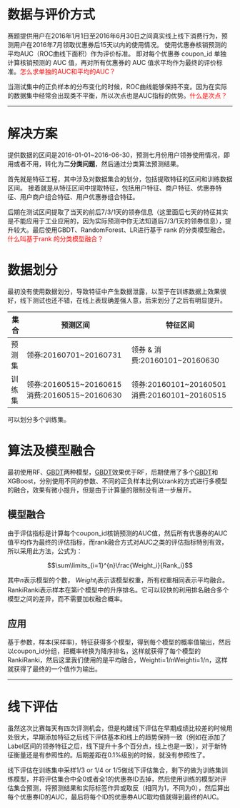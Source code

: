 # **数据与评价方式**

赛题提供用户在2016年1月1日至2016年6月30日之间真实线上线下消费行为，预测用户在2016年7月领取优惠券后15天以内的使用情况。 使用优惠券核销预测的平均AUC（ROC曲线下面积）作为评价标准。 即对每个优惠券 coupon_id 单独计算核销预测的 AUC 值，再对所有优惠券的 AUC 值求平均作为最终的评价标准。<span style="color:red;">怎么求单独的AUC和平均的AUC？</span>

当测试集中的正负样本的分布变化的时候，ROC曲线能够保持不变。因为在实际的数据集中经常会出现类不平衡，所以次点也是AUC指标的优势。<span style="color:red;">什么是次点？</span>

------

# **解决方案**

提供数据的区间是2016-01-01~2016-06-30，预测七月份用户领券使用情况，即用或者不用，转化为**二分类问题**，然后通过分类算法预测结果。

首先就是特征工程，其中涉及对数据集合的划分，包括提取特征的区间和训练数据区间。
接着就是从特征区间中提取特征，包括用户特征、商户特征、优惠券特征、用户商户组合特征、用户优惠券组合特征。

后期在测试区间提取了当天的前后7/3/1天的领券信息（这里面后七天的特征其实是不能应用于工业应用的，因为实际预测中你无法知道后7/3/1天的领券信息），提升较大。最后使用GBDT、RandomForest、LR进行基于 rank 的分类模型融合。<span style="color:red;">什么叫基于rank 的分类模型融合？</span>




# **数据划分**

最初没有使用数据划分，导致特征中产生数据泄露，以至于在训练数据上效果很好，线下测试也还不错，在线上表现确差强人意，后来划分了之后有明显提升。

| 集合   | 预测区间                                      | 特征区间                                      |
| ------ | --------------------------------------------- | --------------------------------------------- |
| 预测集 | 领券:20160701~20160731                        | 领券 & 消费:20160101~20160630                   |
| 训练集 | 领券:20160515~20160615 消费:20160515~20160630 | 领券:20160101~20160501 消费:20160101~20160515 |

可以划分多个训练集。






# **算法及模型融合**

最初使用RF、[GBDT](http://blog.csdn.net/shine19930820/article/details/65633436)两种模型，[GBDT](http://blog.csdn.net/shine19930820/article/details/65633436)效果优于RF，后期使用了多个[GBDT](http://blog.csdn.net/shine19930820/article/details/65633436)和XGBoost，分别使用不同的参数、不同的正负样本比例以rank的方式进行多模型的融合，效果有微小提升，但是由于计算量的限制没有进一步展开。

## **模型融合**

由于评估指标是计算每个coupon_id核销预测的AUC值，然后所有优惠券的AUC值平均作为最终的评估指标，而rank融合方式对AUC之类的评估指标特别有效，所以采用此方法，公式为：

$$\sum\limits_{i=1}^{n}\frac{Weight_i}{Rank_i}$$

其中$n$表示模型的个数， $Weight_i$表示该模型权重，所有权重相同表示平均融合。RankiRanki表示样本在第i个模型中的升序排名。它可以较快的利用排名融合多个模型之间的差异，而不需要加权融合概率。

## **应用**

基于参数，样本(采样率)，特征获得多个模型，得到每个模型的概率值输出，然后以coupon_id分组，把概率转换为降序排名，这样就获得了每个模型的RankiRanki，然后这里我们使用的是平均融合，Weighti=1/nWeighti=1/n，这样就获得了最终的一个值作为输出。

------

# **线下评估**

虽然这次比赛每天有四次评测机会，但是构建线下评估在早期成绩比较差的时候用处很大，早期添加特征之后线下评估基本和线上的趋势保持一致（例如在添加了Label区间的领券特征之后，线下提升十多个百分点，线上也是一致），对于新特征衡量还是有参照性的。后期差距在0.1%级别的时候，就没有参照性了。

线下评估在训练集中采样1/3 or 1/4 or 1/5做线下评估集合，剩下的做为训练集训练模型，并将评估集合中全0或者全1的优惠券ID去掉，然后使用训练的模型对评估集合预测，将预测结果和实际标签作异或取反（相同为1，不同为0），然后算出每个优惠券ID的AUC，最后将每个ID的优惠券AUC取均值就得到最终的AUC。
